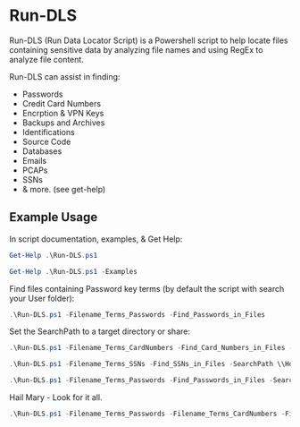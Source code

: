 Run-DLS
=======
Run-DLS (Run Data Locator Script) is a Powershell script to help locate files containing sensitive data by analyzing file names and using RegEx to analyze file content. 

Run-DLS can assist in finding: 
  * Passwords
  * Credit Card Numbers
  * Encrption & VPN Keys
  * Backups and Archives
  * Identifications
  * Source Code 
  * Databases
  * Emails
  * PCAPs
  * SSNs
  * & more. (see get-help) 

## Example Usage 
In script documentation, examples, & Get Help:
```Powershell
Get-Help .\Run-DLS.ps1
```
```Powershell
Get-Help .\Run-DLS.ps1 -Examples
```

Find files containing Password key terms (by default the script with search your User folder):
```Powershell
.\Run-DLS.ps1 -Filename_Terms_Passwords -Find_Passwords_in_Files
```

Set the SearchPath to a target directory or share: 
```Powershell
.\Run-DLS.ps1 -Filename_Terms_CardNumbers -Find_Card_Numbers_in_Files -SearchPath C:\Users\
```
```Powershell
.\Run-DLS.ps1 -Filename_Terms_SSNs -Find_SSNs_in_Files -SearchPath \\HostName\C$\Users\
```
```Powershell
.\Run-DLS.ps1 -Filename_Terms_Passwords -Find_Passwords_in_Files -SearchPath \\ServerName\SMB_Share\Path\
```
Hail Mary - Look for it all. 
```Powershell 
.\Run-DLS.ps1 -Filename_Terms_Passwords -Filename_Terms_CardNumbers -Filename_Terms_SSNs -Filename_Terms_IDs -Filename_Terms_VPN_Keys -Filename_Terms_Encryption_Keys -Filename_Terms_Interesting -Filename_Terms_Network_Docs -Filename_Terms_Schematics -File_Extensions_Source_Code -File_Extensions_RDP_Files -File_Extensions_Password_DBs -File_Extensions_Email -File_Extensions_PCAPs -File_Extensions_Backups -File_Extensions_DBs -File_Extensions_Archives -File_Extensions_Logs -File_Extensions_MobleApps -Find_Passwords_in_Files -Find_Card_Numbers_in_Files -Find_SSNs_in_Files -SearchPath \\ServerName\SMB_Share\Path\
```
